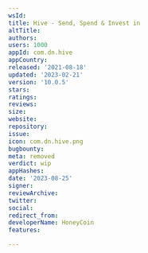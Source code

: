 ```yaml
---
wsId: 
title: Hive - Send, Spend & Invest in
altTitle: 
authors: 
users: 1000
appId: com.dn.hive
appCountry: 
released: '2021-08-18'
updated: '2023-02-21'
version: '10.0.5'
stars: 
ratings: 
reviews: 
size: 
website: 
repository: 
issue: 
icon: com.dn.hive.png
bugbounty: 
meta: removed
verdict: wip
appHashes: 
date: '2023-08-25'
signer: 
reviewArchive: 
twitter: 
social: 
redirect_from: 
developerName: HoneyCoin
features: 

---
```


